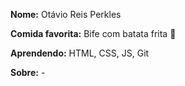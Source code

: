 **Nome:** Otávio Reis Perkles

**Comida favorita:** Bife com batata frita 💖

**Aprendendo:** HTML, CSS, JS, Git

**Sobre:** -